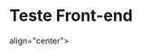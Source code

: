 # Teste Front-end


<div align="center">
<img src="https://i.imgur.com/EVMdNIu.png" width="0px"/>
</div>

<div> align="center">
<img src="https://i.imgur.com/9g8us9c.png." width="0px"/>
</div>
